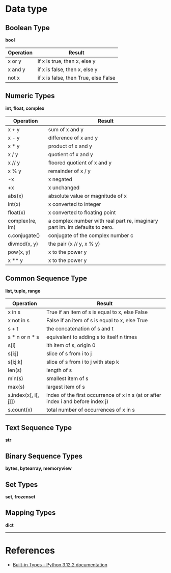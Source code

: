 # Data type

## Boolean Type
**bool**

| Operation       | Result         | 
| --------------- | -------------- |
| x or y          | if x is true, then x, else y  |
| x and y          | if x is false, then x, else y  |
| not x         | if x is false, then True, else False  |

## Numeric Types

**int, float, complex**

| Operation       | Result         | 
| --------------- | -------------- |
| x + y           | sum of x and y  |
| x - y    | difference of x and y |
| x * y    | product of x and y |
| x / y    | quotient of x and y |
| x // y    | floored quotient of x and y |
| x % y    | remainder of x / y |
| -x    | x negated |
| +x    | x unchanged |
| abs(x)    | absolute value or magnitude of x |
| int(x)    | x converted to integer |
| float(x)    | x converted to floating point |
| complex(re, im)    | a complex number with real part re, imaginary part im. im defaults to zero. |
| c.conjugate()    | conjugate of the complex number c |
| divmod(x, y)    | the pair (x // y, x % y) |
| pow(x, y)    | x to the power y |
| x ** y    | x to the power y |

## Common Sequence Type
**list, tuple, range**

| Operation       | Result         | 
| --------------- | -------------- |
| x in s           | True if an item of s is equal to x, else False  |
| x not in s    | False if an item of s is equal to x, else True |
| s + t    | the concatenation of s and t |
| s * n or n * s    | equivalent to adding s to itself n times |
| s[i]    | ith item of s, origin 0 |
| s[i:j]    | 	slice of s from i to j |
| s[i:j:k]    | slice of s from i to j with step k |
| len(s)    | length of s |
| min(s)    | smallest item of s |
| max(s)    | largest item of s |
| s.index(x[, i[, j]])    |index of the first occurrence of x in s (at or after index i and before index j) |
| s.count(x)    | total number of occurrences of x in s |

## Text Sequence Type
**str**

## Binary Sequence Types
**bytes, bytearray, memoryview**


## Set Types
**set, frozenset**

## Mapping Types
**dict**

---
# References
- [Built-in Types - Python 3.12.2 documentation](https://docs.python.org/3/library/stdtypes.html#)